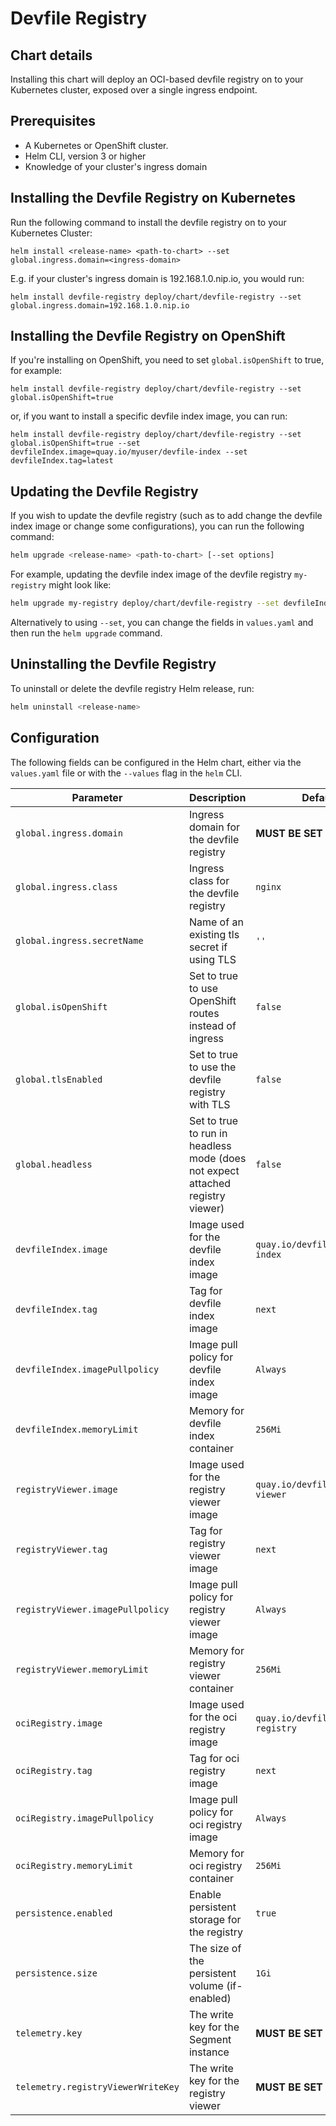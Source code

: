 # Devfile Registry

## Chart details
Installing this chart will deploy an OCI-based devfile registry on to your Kubernetes cluster, exposed over a single ingress endpoint.

## Prerequisites
- A Kubernetes or OpenShift cluster.
- Helm CLI, version 3 or higher
- Knowledge of your cluster's ingress domain

## Installing the Devfile Registry on Kubernetes

Run the following command to install the devfile registry on to your Kubernetes Cluster:

```
helm install <release-name> <path-to-chart> --set global.ingress.domain=<ingress-domain>
```

E.g. if your cluster's ingress domain is 192.168.1.0.nip.io, you would run:
```
helm install devfile-registry deploy/chart/devfile-registry --set global.ingress.domain=192.168.1.0.nip.io
```

## Installing the Devfile Registry on OpenShift

If you're installing on OpenShift, you need to set `global.isOpenShift` to true, for example:
```
helm install devfile-registry deploy/chart/devfile-registry --set global.isOpenShift=true
```

or, if you want to install a specific devfile index image, you can run:
```
helm install devfile-registry deploy/chart/devfile-registry --set global.isOpenShift=true --set devfileIndex.image=quay.io/myuser/devfile-index --set devfileIndex.tag=latest
```

## Updating the Devfile Registry

If you wish to update the devfile registry (such as to add change the devfile index image or change some configurations), you can run the following command:

```bash
helm upgrade <release-name> <path-to-chart> [--set options]
```

For example, updating the devfile index image of the devfile registry `my-registry` might look like:
```bash
helm upgrade my-registry deploy/chart/devfile-registry --set devfileIndex.image=docker.io/myuser/devfile-index --set devfileIndex.tag=2.0
```

Alternatively to using `--set`, you can change the fields in `values.yaml` and then run the `helm upgrade` command.

## Uninstalling the Devfile Registry

To uninstall or delete the devfile registry Helm release, run:

```bash
helm uninstall <release-name>
```

## Configuration

The following fields can be configured in the Helm chart, either via the `values.yaml` file or with the `--values` flag in the `helm` CLI.

| Parameter                              | Description                                     | Default                                                    |
| -----------------------                | ---------------------------------------------   | ---------------------------------------------------------- |
| `global.ingress.domain`                | Ingress domain for the devfile registry                                        | **MUST BE SET BY USER**     |
| `global.ingress.class`                 | Ingress class for the devfile registry                                         | `nginx` |
| `global.ingress.secretName`            | Name of an existing tls secret if using TLS                                    | ` '' ` |
| `global.isOpenShift  `                 | Set to true to use OpenShift routes instead of ingress                         | `false` |
| `global.tlsEnabled`                    | Set to true to use the devfile registry with TLS                               | `false` |
| `global.headless`                      | Set to true to run in headless mode (does not expect attached registry viewer) | `false` |
| `devfileIndex.image`                   | Image used for the devfile index image                                         | `quay.io/devfile/devfile-index` |
| `devfileIndex.tag`                     | Tag for devfile index image                                                    | `next` |
| `devfileIndex.imagePullpolicy`         | Image pull policy for devfile index image                                      | `Always` |
| `devfileIndex.memoryLimit`             | Memory for devfile index container                                             | `256Mi` |
| `registryViewer.image`                 | Image used for the registry viewer image                                       | `quay.io/devfile/registry-viewer` |
| `registryViewer.tag`                   | Tag for registry viewer image                                                  | `next` |
| `registryViewer.imagePullpolicy`       | Image pull policy for registry viewer image                                    | `Always` |
| `registryViewer.memoryLimit`           | Memory for registry viewer container                                           | `256Mi` |
| `ociRegistry.image`                    | Image used for the oci registry image                                          | `quay.io/devfile/oci-registry` |
| `ociRegistry.tag`                      | Tag for oci registry image                                                     | `next` |
| `ociRegistry.imagePullpolicy`          | Image pull policy for oci registry image                                       | `Always` |
| `ociRegistry.memoryLimit`              | Memory for oci registry container                                              | `256Mi` |
| `persistence.enabled`                  | Enable persistent storage for the registry                                     | `true` |
| `persistence.size`                     | The size of the persistent volume (if-enabled)                                 | `1Gi` |
| `telemetry.key`                        | The write key for the Segment instance                                         | **MUST BE SET BY USER**  |
| `telemetry.registryViewerWriteKey`     | The write key for the registry viewer                                          | **MUST BE SET BY USER**  |